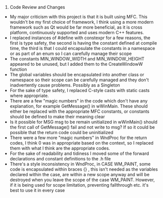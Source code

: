 1. Code Review and Changes 
- My major criticism with this project is that it is built using MFC. This wouldn't be my first choice 
of framework, I think using a more modern framework such as Qt would be far more beneficial, as it 
is cross platform, continuously supported and uses modern C++ features.
- I replaced instances of #define with constexpr for a few reasons, the first is type safety, the second is having the constant defined at compile time, the third is that I could encapsulate the constants in a namespace or as part of an enum so I can carefully manage their scope
- The constants MIN_WINDOW_WIDTH and MIN_WINDOW_HEIGHT appeared to be unused, but I added them to the CreateWindowW function
- The global variables should be encapsulated into another class or namespace so their scope can be carefully managed and they don't inadvertently cause problems. Possibly as a Singleton 
- For the sake of type safety, I replaced C-style casts with static casts where appropriate. 
- There are a few "magic numbers" in the code which don't have any explanation, for example GetMessage() in wWinMain. These should either be replaced with the appropriate MFC constants, or constants should be defined to make their meaning clear 
- Is it possible for MSG msg to be remain unitialized in wWinMain() should the first call of GetMessage() fail and not write to msg? If so it could be possible that the return code could be uninitialized
- There were a few more "magic numbers" in WndProc for the return codes, I think 0 was in appropriate based on the context, so I replaced them with what I think are the appropriate codes. 
- For the sake of readability and tidiness I moved some of the forward declarations and constant definitions to the .h file 
- There's a style inconsistency in WndProc, in CASE WM_PAINT, some code is encapsulated within braces {}
, this isn't needed as the variables declared within the case, are within a new scope anyway and will be destroyed when you leave the scope of the case WM_PAINT. However, if it is being used for scope limitation, preventing fallthrough etc. it's best to use it in every case 